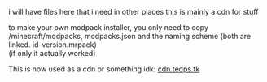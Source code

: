 i will have files here that i need in other places
this is mainly a cdn for stuff

to make your own modpack installer, you only need to copy /minecraft/modpacks, modpacks.json and the naming scheme (both are linked. id-version.mrpack)  
(if only it actually worked)  
  
This is now used as a cdn or something idk: [cdn.tedps.tk](https://cdn.tedps.tk)
